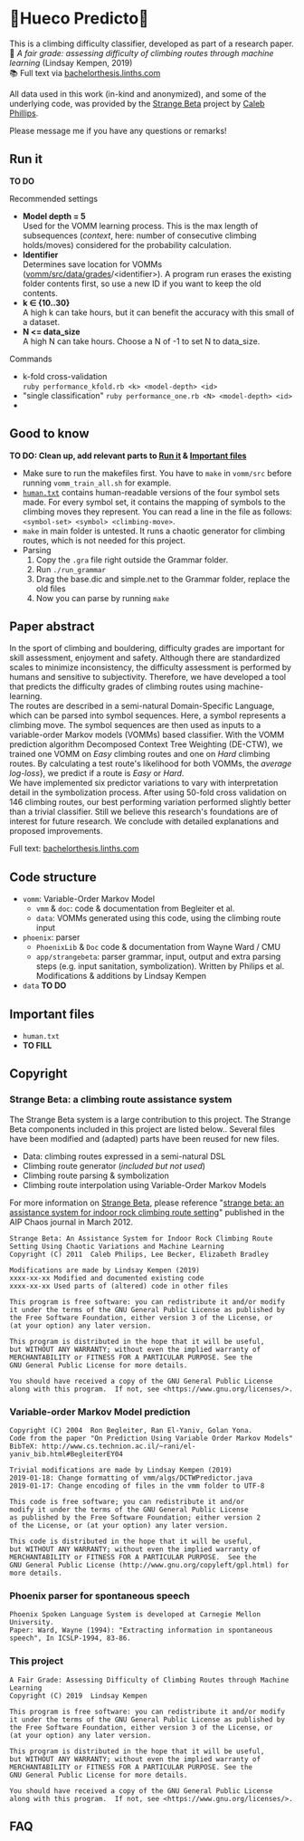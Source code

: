 # :mount_fuji:Hueco Predicto:crystal_ball:

This is a climbing difficulty classifier, developed as part of a research paper.  
:page_facing_up: _A fair grade: assessing difficulty of climbing routes through machine learning_ (Lindsay Kempen, 2019)  
:books: Full text via [bachelorthesis.linths.com](http://bachelorthesis.linths.com)

All data used in this work (in-kind and anonymized), and some of the underlying code, was provided  by the [Strange Beta](http://strangebeta.org) project by [Caleb Phillips](http://smallwhitecube.com).

Please message me if you have any questions or remarks!

## Run it
**TO DO**

Recommended settings
- **Model depth = 5**  
Used for the VOMM learning process. This is the max length of subsequences (_context_, here: number of consecutive climbing holds/moves) considered for the probability calculation.
- **Identifier**  
Determines save location for VOMMs ([vomm/src/data/grades](vomm/src/data/grades)/\<identifier\>). A program run erases the existing folder contents first, so use a new ID if you want to keep the old contents.
- **k ∈ {10..30}**  
A high k can take hours, but it can benefit the accuracy with this small of a dataset.
- **N <= data_size**  
A high N can take hours. Choose a N of -1 to set N to data_size.


Commands
- k-fold cross-validation  
  `ruby performance_kfold.rb <k> <model-depth> <id>`
- "single classification"
  `ruby performance_one.rb <N> <model-depth> <id>`
- 

## Good to know

**TO DO: Clean up, add relevant parts to [Run it](#Run-it) & [Important files](#Important-files)**
- Make sure to run the makefiles first. You have to `make` in `vomm/src` before running `vomm_train_all.sh` for example.
- [`human.txt`](phoenix/app/strangebeta/human.txt) contains human-readable versions of the four symbol sets made. For every symbol set, it contains the mapping of symbols to the climbing moves they represent. You can read a line in the file as follows: `<symbol-set> <symbol> <climbing-move>`.
- `make` in main folder is untested. It runs a chaotic generator for climbing routes, which is not needed for this project.
- Parsing
    1. Copy the `.gra` file right outside the Grammar folder.
    2. Run `./run_grammar`
    3. Drag the base.dic and simple.net to the Grammar folder, replace the old files
    4. Now you can parse by running `make`

## Paper abstract

In the sport of climbing and bouldering, difficulty grades are important for skill assessment, enjoyment and safety. Although there are standardized scales to minimize inconsistency, the difficulty assessment is performed by humans and sensitive to subjectivity. Therefore, we have developed a tool that predicts the difficulty grades of climbing routes using machine-learning.  
The routes are described in a semi-natural Domain-Specific Language, which can be parsed into symbol sequences. Here, a symbol represents a climbing move. The symbol sequences are then used as inputs to a variable-order Markov models (VOMMs) based classifier. With the VOMM prediction algorithm Decomposed Context Tree Weighting (DE-CTW), we trained one VOMM on _Easy_ climbing routes and one on _Hard_ climbing routes. By calculating a test route's likelihood for both VOMMs, the _average log-loss_}, we predict if a route is _Easy_ or _Hard_.  
We have implemented six predictor variations to vary with interpretation detail in the symbolization process. After using 50-fold cross validation on 146 climbing routes, our best performing variation performed slightly better than a trivial classifier. Still we believe this research's foundations are of interest for future research. We conclude with detailed explanations and proposed improvements.

Full text: [bachelorthesis.linths.com](http://bachelorthesis.linths.com)

## Code structure

- `vomm`: Variable-Order Markov Model
  - `vmm` & `doc`: code & documentation from Begleiter et al.
  - `data`: VOMMs generated using this code, using the climbing route input
- `phoenix`: parser
  - `PhoenixLib` & `Doc` code & documentation from Wayne Ward / CMU
  - `app/strangebeta`: parser grammar, input, output and extra parsing steps (e.g. input sanitation, symbolization). Written by Philips et al. Modifications & additions by Lindsay Kempen
- `data`
**TO DO**

## Important files

- `human.txt`
- **TO FILL**

## Copyright

### Strange Beta: a climbing route assistance system

The Strange Beta system is a large contribution to this project. The Strange Beta components included in this project are listed below.. Several files have been modified and (adapted) parts have been reused for new files.

- Data: climbing routes expressed in a semi-natural DSL
- Climbing route generator (_included but not used_)
- Climbing route parsing & symbolization
- Climbing route interpolation using Variable-Order Markov Models

For more information on [Strange Beta](http://strangebeta.org), please reference "[strange beta: an assistance system for indoor rock climbing route setting](https://aip.scitation.org/doi/10.1063/1.3693047)" published in the AIP Chaos journal in March 2012.

```
Strange Beta: An Assistance System for Indoor Rock Climbing Route Setting Using Chaotic Variations and Machine Learning
Copyright (C) 2011  Caleb Philips, Lee Becker, Elizabeth Bradley

Modifications are made by Lindsay Kempen (2019)
xxxx-xx-xx Modified and documented existing code
xxxx-xx-xx Used parts of (altered) code in other files

This program is free software: you can redistribute it and/or modify
it under the terms of the GNU General Public License as published by
the Free Software Foundation, either version 3 of the License, or
(at your option) any later version.

This program is distributed in the hope that it will be useful,
but WITHOUT ANY WARRANTY; without even the implied warranty of
MERCHANTABILITY or FITNESS FOR A PARTICULAR PURPOSE. See the
GNU General Public License for more details.

You should have received a copy of the GNU General Public License
along with this program.  If not, see <https://www.gnu.org/licenses/>.
```

### Variable-order Markov Model prediction

```
Copyright (C) 2004  Ron Begleiter, Ran El-Yaniv, Golan Yona.  
Code from the paper "On Prediction Using Variable Order Markov Models"  
BibTeX: http://www.cs.technion.ac.il/~rani/el-yaniv_bib.html#BegleiterEY04

Trivial modifications are made by Lindsay Kempen (2019)  
2019-01-18: Change formatting of vmm/algs/DCTWPredictor.java  
2019-01-17: Change encoding of files in the vmm folder to UTF-8

This code is free software; you can redistribute it and/or
modify it under the terms of the GNU General Public License
as published by the Free Software Foundation; either version 2
of the License, or (at your option) any later version.

This code is distributed in the hope that it will be useful,
but WITHOUT ANY WARRANTY; without even the implied warranty of
MERCHANTABILITY or FITNESS FOR A PARTICULAR PURPOSE.  See the
GNU General Public License (http://www.gnu.org/copyleft/gpl.html) for more details.
```

### Phoenix parser for spontaneous speech

```
Phoenix Spoken Language System is developed at Carnegie Mellon University.  
Paper: Ward, Wayne (1994): "Extracting information in spontaneous speech", In ICSLP-1994, 83-86.
```

### This project

```
A Fair Grade: Assessing Difficulty of Climbing Routes through Machine Learning  
Copyright (C) 2019  Lindsay Kempen

This program is free software: you can redistribute it and/or modify
it under the terms of the GNU General Public License as published by
the Free Software Foundation, either version 3 of the License, or
(at your option) any later version.

This program is distributed in the hope that it will be useful,
but WITHOUT ANY WARRANTY; without even the implied warranty of
MERCHANTABILITY or FITNESS FOR A PARTICULAR PURPOSE. See the
GNU General Public License for more details.

You should have received a copy of the GNU General Public License
along with this program.  If not, see <https://www.gnu.org/licenses/>.
```


## FAQ

